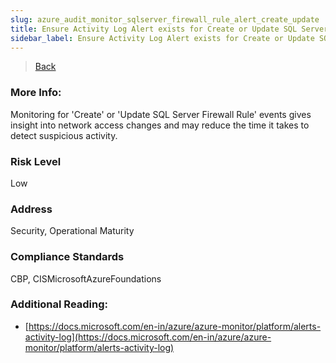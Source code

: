 ```yaml
---
slug: azure_audit_monitor_sqlserver_firewall_rule_alert_create_update
title: Ensure Activity Log Alert exists for Create or Update SQL Server Firewall Rule
sidebar_label: Ensure Activity Log Alert exists for Create or Update SQL Server Firewall Rule
---
```

> [Back](../../azuremonitoraudit)

### More Info:
Monitoring for 'Create' or 'Update SQL Server Firewall Rule' events gives insight into network access changes and may reduce the time it takes to detect suspicious activity.

### Risk Level
Low

### Address
Security, Operational Maturity

### Compliance Standards
CBP, CISMicrosoftAzureFoundations

### Additional Reading:
- [https://docs.microsoft.com/en-in/azure/azure-monitor/platform/alerts-activity-log](https://docs.microsoft.com/en-in/azure/azure-monitor/platform/alerts-activity-log) 
